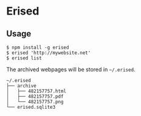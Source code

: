 # Erised

## Usage
```
$ npm install -g erised
$ erised 'http://mywebsite.net'
$ erised list
```

The archived webpages will be stored in `~/.erised`.
```
~/.erised
├── archive
│   ├── 482157757.html
│   ├── 482157757.pdf
│   └── 482157757.png
└── erised.sqlite3
```

